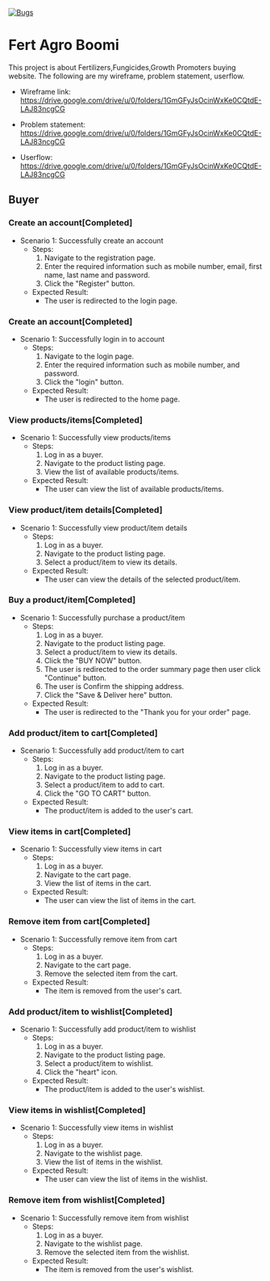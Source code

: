 [![Bugs](https://sonarcloud.io/api/project_badges/measure?project=fssa-batch3_boobalan.ravichandran__web_project&metric=bugs)](https://sonarcloud.io/summary/new_code?id=fssa-batch3_boobalan.ravichandran__web_project)
# Fert Agro Boomi

This project is about Fertilizers,Fungicides,Growth Promoters buying website. The following are my wireframe, problem statement, userflow.
* Wireframe link: https://drive.google.com/drive/u/0/folders/1GmGFyJsOcinWxKe0CQtdE-LAJ83ncgCG

* Problem statement: https://drive.google.com/drive/u/0/folders/1GmGFyJsOcinWxKe0CQtdE-LAJ83ncgCG

* Userflow: https://drive.google.com/drive/u/0/folders/1GmGFyJsOcinWxKe0CQtdE-LAJ83ncgCG


## Buyer

### Create an account[Completed]
- Scenario 1: Successfully create an account
    - Steps:
        1. Navigate to the registration page.
        2. Enter the required information such as mobile number, email, first name, last name and password.
        3. Click the "Register" button.
    - Expected Result:
        - The user is redirected to the login page.

### Create an account[Completed]
- Scenario 1: Successfully login in to account
    - Steps:
        1. Navigate to the login page.
        2. Enter the required information such as mobile number, and password.
        3. Click the "login" button.
    - Expected Result:
        - The user is redirected to the home page.


### View products/items[Completed]
- Scenario 1: Successfully view products/items
    - Steps:
        1. Log in as a buyer.
        2. Navigate to the product listing page.
        3. View the list of available products/items.
    - Expected Result:
        - The user can view the list of available products/items.

### View product/item details[Completed]
- Scenario 1: Successfully view product/item details
    - Steps:
        1. Log in as a buyer.
        2. Navigate to the product listing page.
        3. Select a product/item to view its details.
    - Expected Result:
        - The user can view the details of the selected product/item.

### Buy a product/item[Completed]
- Scenario 1: Successfully purchase a product/item
    - Steps:
        1. Log in as a buyer.
        2. Navigate to the product listing page.
        3. Select a product/item to view its details.
        4. Click the "BUY NOW" button.
        5. The user is redirected to the order summary page then user click "Continue" button.
        5. The user is Confirm the shipping address.
        6. Click the "Save & Deliver here" button.
    - Expected Result:
        - The user is redirected to the "Thank you for your order" page.

### Add product/item to cart[Completed]
- Scenario 1: Successfully add product/item to cart
    - Steps:
        1. Log in as a buyer.
        2. Navigate to the product listing page.
        3. Select a product/item to add to cart.
        4. Click the "GO TO CART" button.
    - Expected Result:
        - The product/item is added to the user's cart.

### View items in cart[Completed]
- Scenario 1: Successfully view items in cart
    - Steps:
        1. Log in as a buyer.
        2. Navigate to the cart page.
        3. View the list of items in the cart.
    - Expected Result:
        - The user can view the list of items in the cart.

### Remove item from cart[Completed]
- Scenario 1: Successfully remove item from cart
    - Steps:
        1. Log in as a buyer.
        2. Navigate to the cart page.
        3. Remove the selected item from the cart.
    - Expected Result:
        - The item is removed from the user's cart.


### Add product/item to wishlist[Completed]
- Scenario 1: Successfully add product/item to wishlist
    - Steps:
        1. Log in as a buyer.
        2. Navigate to the product listing page.
        3. Select a product/item to wishlist.
        4. Click the "heart" icon.
    - Expected Result:
        - The product/item is added to the user's wishlist.

### View items in wishlist[Completed]
- Scenario 1: Successfully view items in wishlist
    - Steps:
        1. Log in as a buyer.
        2. Navigate to the wishlist page.
        3. View the list of items in the wishlist.
    - Expected Result:
        - The user can view the list of items in the wishlist.

### Remove item from wishlist[Completed]
- Scenario 1: Successfully remove item from wishlist
    - Steps:
        1. Log in as a buyer.
        2. Navigate to the wishlist page.
        3. Remove the selected item from the wishlist.
    - Expected Result:
        - The item is removed from the user's wishlist.
